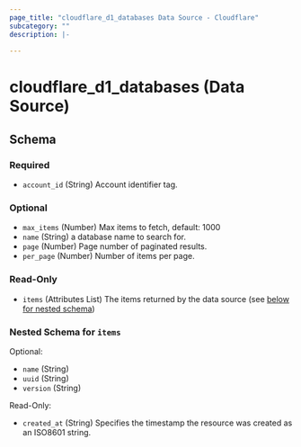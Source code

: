 ```yaml
---
page_title: "cloudflare_d1_databases Data Source - Cloudflare"
subcategory: ""
description: |-
  
---
```


# cloudflare_d1_databases (Data Source)




<!-- schema generated by tfplugindocs -->
## Schema

### Required

- `account_id` (String) Account identifier tag.

### Optional

- `max_items` (Number) Max items to fetch, default: 1000
- `name` (String) a database name to search for.
- `page` (Number) Page number of paginated results.
- `per_page` (Number) Number of items per page.

### Read-Only

- `items` (Attributes List) The items returned by the data source (see [below for nested schema](#nestedatt--items))

<a id="nestedatt--items"></a>
### Nested Schema for `items`

Optional:

- `name` (String)
- `uuid` (String)
- `version` (String)

Read-Only:

- `created_at` (String) Specifies the timestamp the resource was created as an ISO8601 string.


